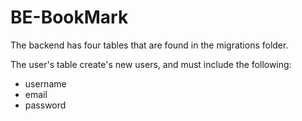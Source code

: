 # BE-BookMark
The backend has four tables that are found in the migrations folder. 

The user's table create's new users, and must include the following:
  - username
  - email
  - password
